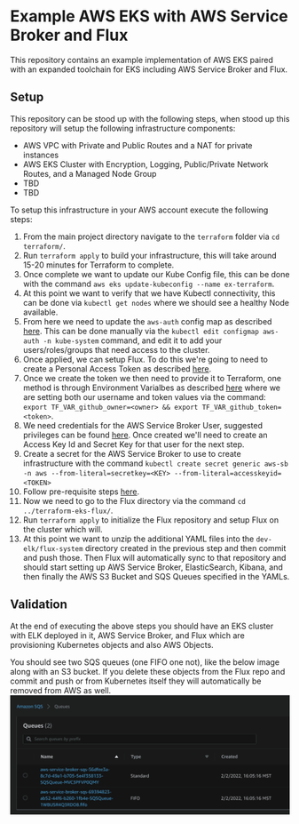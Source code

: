 # Example AWS EKS with AWS Service Broker and Flux
This repository contains an example implementation of AWS EKS paired with an expanded toolchain for EKS including AWS Service Broker and Flux.

## Setup
This repository can be stood up with the following steps, when stood up this repository will setup the following infrastructure components:
* AWS VPC with Private and Public Routes and a NAT for private instances
* AWS EKS Cluster with Encryption, Logging, Public/Private Network Routes, and a Managed Node Group
* TBD
* TBD

To setup this infrastructure in your AWS account execute the following steps:
1. From the main project directory navigate to the `terraform` folder via `cd terraform/`.
2. Run `terraform apply` to build your infrastructure, this will take around 15-20 minutes for Terraform to complete.
3. Once complete we want to update our Kube Config file, this can be done with the command `aws eks update-kubeconfig --name ex-terraform`.
4. At this point we want to verify that we have Kubectl connectivity, this can be done via `kubectl get nodes` where we should see a healthy Node available.
5. From here we need to update the `aws-auth` config map as described [here](https://docs.aws.amazon.com/eks/latest/userguide/add-user-role.html). This can be done manually via the `kubectl edit configmap aws-auth -n kube-system` command, and edit it to add your users/roles/groups that need access to the cluster.
6. Once applied, we can setup Flux. To do this we're going to need to create a Personal Access Token as described [here](https://docs.github.com/en/authentication/keeping-your-account-and-data-secure/creating-a-personal-access-token).
7. Once we create the token we then need to provide it to Terraform, one method is through Environment Varialbes as described [here](https://registry.terraform.io/providers/fluxcd/flux/latest/docs/guides/github) where we are setting both our username and token values via the command: `export TF_VAR_github_owner=<owner> && export TF_VAR_github_token=<token>`.
8. We need credentials for the AWS Service Broker User, suggested privileges can be found [here](https://github.com/awslabs/aws-servicebroker/blob/main/docs/install_prereqs.md). Once created we'll need to create an Access Key Id and Secret Key for that user for the next step.
9. Create a secret for the AWS Service Broker to use to create infrastructure with the command `kubectl create secret generic aws-sb -n aws --from-literal=secretkey=<KEY> --from-literal=accesskeyid=<TOKEN>`
10. Follow pre-requisite steps [here](https://github.com/awslabs/aws-servicebroker/blob/main/docs/install_prereqs.md).
11. Now we need to go to the Flux directory via the command `cd ../terraform-eks-flux/`.
12. Run `terraform apply` to initialize the Flux repository and setup Flux on the cluster which will.
13. At this point we want to unzip the additional YAML files into the `dev-elk/flux-system` directory created in the previous step and then commit and push those. Then Flux will automatically sync to that repository and should start setting up AWS Service Broker, ElasticSearch, Kibana, and then finally the AWS S3 Bucket and SQS Queues specified in the YAMLs.

## Validation
At the end of executing the above steps you should have an EKS cluster with ELK deployed in it, AWS Service Broker, and Flux which are provisioning Kubernetes objects and also AWS Objects.

You should see two SQS queues (one FIFO one not), like the below image along with an S3 bucket. If you delete these objects from the Flux repo and commit and push or from Kubernetes itself they will automatically be removed from AWS as well.
![Image](./Queues.png)
